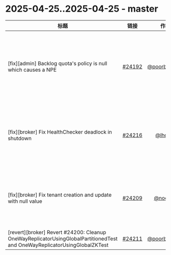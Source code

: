# 2025-04-25..2025-04-25 - master
| 标题 | 链接 | 作者 | 标签 |
| - | :--: | :--: | - |
| [fix][admin] Backlog quota's policy is null which causes a NPE | [#24192](https://github.com/apache/pulsar/pull/24192) | [@poorbarcode](https://github.com/poorbarcode) | `type/bug` `doc-not-needed` `ready-to-test` `cherry-picked/branch-3.0` `cherry-picked/branch-3.3` `cherry-picked/branch-4.0` `release/3.0.12` `release/3.3.7` `release/4.0.5`  | 
| [fix][broker] Fix HealthChecker deadlock in shutdown | [#24216](https://github.com/apache/pulsar/pull/24216) | [@lhotari](https://github.com/lhotari) | `doc-not-needed` `ready-to-test` `cherry-picked/branch-3.0` `cherry-picked/branch-3.3` `cherry-picked/branch-4.0` `release/3.0.12` `release/3.3.7` `release/4.0.5`  | 
| [fix][broker] Fix tenant creation and update with null value | [#24209](https://github.com/apache/pulsar/pull/24209) | [@nodece](https://github.com/nodece) | `doc-not-needed` `cherry-picked/branch-3.0` `cherry-picked/branch-3.3` `cherry-picked/branch-4.0` `release/3.0.12` `release/3.3.7` `release/4.0.5`  | 
| [revert][broker] Revert #24200: Cleanup OneWayReplicatorUsingGlobalPartitionedTest and OneWayReplicatorUsingGlobalZKTest | [#24211](https://github.com/apache/pulsar/pull/24211) | [@poorbarcode](https://github.com/poorbarcode) | `doc-not-needed` `ready-to-test`  | 

